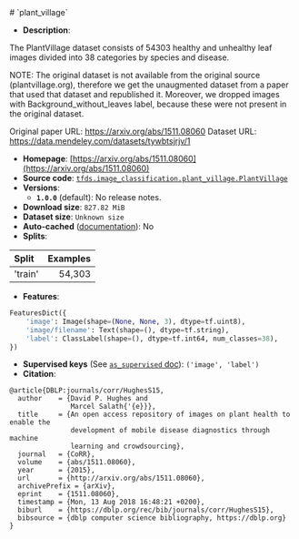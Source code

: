 <div itemscope itemtype="http://schema.org/Dataset">
  <div itemscope itemprop="includedInDataCatalog" itemtype="http://schema.org/DataCatalog">
    <meta itemprop="name" content="TensorFlow Datasets" />
  </div>
  <meta itemprop="name" content="plant_village" />
  <meta itemprop="description" content="The PlantVillage dataset consists of 54303 healthy and unhealthy leaf images&#10;divided into 38 categories by species and disease.&#10;&#10;NOTE: The original dataset is not available from the original source&#10;(plantvillage.org), therefore we get the unaugmented dataset from a paper that&#10;used that dataset and republished it. Moreover, we dropped images with&#10;Background_without_leaves label, because these were not present in the original&#10;dataset.&#10;&#10;Original paper URL: https://arxiv.org/abs/1511.08060&#10;Dataset URL: https://data.mendeley.com/datasets/tywbtsjrjv/1&#10;&#10;To use this dataset:&#10;&#10;```python&#10;import tensorflow_datasets as tfds&#10;&#10;ds = tfds.load(&#x27;plant_village&#x27;, split=&#x27;train&#x27;)&#10;for ex in ds.take(4):&#10;  print(ex)&#10;```&#10;&#10;See [the guide](https://www.tensorflow.org/datasets/overview) for more&#10;informations on [tensorflow_datasets](https://www.tensorflow.org/datasets).&#10;&#10;" />
  <meta itemprop="url" content="https://www.tensorflow.org/datasets/catalog/plant_village" />
  <meta itemprop="sameAs" content="https://arxiv.org/abs/1511.08060" />
  <meta itemprop="citation" content="@article{DBLP:journals/corr/HughesS15,&#10;  author    = {David P. Hughes and&#10;               Marcel Salath{&#x27;{e}}},&#10;  title     = {An open access repository of images on plant health to enable the&#10;               development of mobile disease diagnostics through machine&#10;               learning and crowdsourcing},&#10;  journal   = {CoRR},&#10;  volume    = {abs/1511.08060},&#10;  year      = {2015},&#10;  url       = {http://arxiv.org/abs/1511.08060},&#10;  archivePrefix = {arXiv},&#10;  eprint    = {1511.08060},&#10;  timestamp = {Mon, 13 Aug 2018 16:48:21 +0200},&#10;  biburl    = {https://dblp.org/rec/bib/journals/corr/HughesS15},&#10;  bibsource = {dblp computer science bibliography, https://dblp.org}&#10;}" />
</div>
# `plant_village`

*   **Description**:

The PlantVillage dataset consists of 54303 healthy and unhealthy leaf images
divided into 38 categories by species and disease.

NOTE: The original dataset is not available from the original source
(plantvillage.org), therefore we get the unaugmented dataset from a paper that
used that dataset and republished it. Moreover, we dropped images with
Background_without_leaves label, because these were not present in the original
dataset.

Original paper URL: https://arxiv.org/abs/1511.08060 Dataset URL:
https://data.mendeley.com/datasets/tywbtsjrjv/1

*   **Homepage**:
    [https://arxiv.org/abs/1511.08060](https://arxiv.org/abs/1511.08060)
*   **Source code**:
    [`tfds.image_classification.plant_village.PlantVillage`](https://github.com/tensorflow/datasets/tree/master/tensorflow_datasets/image_classification/plant_village.py)
*   **Versions**:
    *   **`1.0.0`** (default): No release notes.
*   **Download size**: `827.82 MiB`
*   **Dataset size**: `Unknown size`
*   **Auto-cached**
    ([documentation](https://www.tensorflow.org/datasets/performances#auto-caching)):
    No
*   **Splits**:

Split   | Examples
:------ | -------:
'train' | 54,303

*   **Features**:

```python
FeaturesDict({
    'image': Image(shape=(None, None, 3), dtype=tf.uint8),
    'image/filename': Text(shape=(), dtype=tf.string),
    'label': ClassLabel(shape=(), dtype=tf.int64, num_classes=38),
})
```
*   **Supervised keys** (See
    [`as_supervised` doc](https://www.tensorflow.org/datasets/api_docs/python/tfds/load#args)):
    `('image', 'label')`
*   **Citation**:

```
@article{DBLP:journals/corr/HughesS15,
  author    = {David P. Hughes and
               Marcel Salath{'{e}}},
  title     = {An open access repository of images on plant health to enable the
               development of mobile disease diagnostics through machine
               learning and crowdsourcing},
  journal   = {CoRR},
  volume    = {abs/1511.08060},
  year      = {2015},
  url       = {http://arxiv.org/abs/1511.08060},
  archivePrefix = {arXiv},
  eprint    = {1511.08060},
  timestamp = {Mon, 13 Aug 2018 16:48:21 +0200},
  biburl    = {https://dblp.org/rec/bib/journals/corr/HughesS15},
  bibsource = {dblp computer science bibliography, https://dblp.org}
}
```
